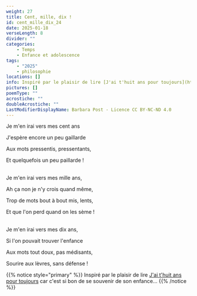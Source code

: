 ```yaml
---
weight: 27
title: Cent, mille, dix !
id: cent_mille_dix_24
date: 2025-01-18
verseLength: 8
divider: ""
categories:
    - Temps
    - Enfance et adolescence
tags:
    - "2025"
    - philosophie
locations: []
info: Inspiré par le plaisir de lire [J'ai t'huit ans pour toujours](https://www.amazon.fr/Jai-thuit-ans-pour-toujours/dp/2959690001) car c'est si bon de se souvenir de son enfance...
pictures: []
poemType: ""
acrostiche: ""
doubleAcrostiche: ""
LastModifierDisplayName: Barbara Post - Licence CC BY-NC-ND 4.0
---
```

Je m'en irai vers mes cent ans

J'espère encore un peu gaillarde

Aux mots pressentis, pressentants,

Et quelquefois un peu paillarde !

 \
Je m'en irai vers mes mille ans,

Ah ça non je n'y crois quand même,

Trop de mots bout à bout mis, lents,

Et que l'on perd quand on les sème !

 \
Je m'en irai vers mes dix ans,

Si l'on pouvait trouver l'enfance

Aux mots tout doux, pas médisants,

Sourire aux lèvres, sans défense !

<!-- FM:Snippet:Start data:{"id":"_simpleNotice","fields":[{"name":"content","value":""}]} -->
{{% notice style="primary" %}}
Inspiré par le plaisir de lire [J'ai t'huit ans pour toujours](https://www.amazon.fr/Jai-thuit-ans-pour-toujours/dp/2959690001) car c'est si bon de se souvenir de son enfance...
{{% /notice %}}
<!-- FM:Snippet:End -->